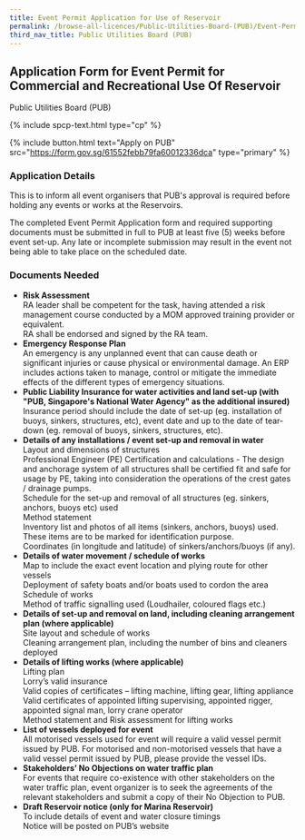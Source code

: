 ```yaml
---
title: Event Permit Application for Use of Reservoir
permalink: /browse-all-licences/Public-Utilities-Board-(PUB)/Event-Permit-Application-for-Use-of-Reservoir
third_nav_title: Public Utilities Board (PUB)
---
```


## Application Form for Event Permit for Commercial and Recreational Use Of Reservoir

Public Utilities Board (PUB)

{% include spcp-text.html type="cp" %}

{% include button.html text="Apply on PUB" src="https://form.gov.sg/61552febb79fa60012336dca" type="primary" %}

<H3>Application Details</H3>

This is to inform all event organisers that PUB's approval is required before holding any events or works at the Reservoirs.
        
The completed Event Permit Application form and required supporting documents must be submitted in full to PUB at least five (5) weeks before event set-up. Any late or incomplete submission may result in the event not being able to take place on the scheduled date.

<H3>Documents Needed</H3>

<ul>
    <li>
        <strong>Risk Assessment</strong>
        <br>RA leader shall be competent for the task, having attended a risk management course conducted by a MOM approved training provider or equivalent.
        <br>RA shall be endorsed and signed by the RA team.
    </li>
    <li>
        <strong>Emergency Response Plan</strong>
        <br>An emergency is any unplanned event that can cause death or significant injuries or cause physical or environmental damage. An ERP includes actions taken to manage, control or mitigate the immediate effects of the different types of emergency situations.
    </li>
    <li>
        <strong>Public Liability Insurance for water activities and land set-up (with "PUB, Singapore's National Water Agency" as the additional insured)</strong>
        <br>Insurance period should include the date of set-up (eg. installation of buoys, sinkers, structures, etc), event date and up to the date of tear-down (eg. removal of buoys, sinkers, structures, etc).
    </li>
    <li>
        <strong>Details of any installations / event set-up and removal in water</strong>
        <br>Layout and dimensions of structures
        <br>Professional Engineer (PE) Certification and calculations - The design and anchorage system of all structures shall be certified fit and safe for usage by PE, taking into consideration the operations of the crest gates / drainage pumps.
        <br>Schedule for the set-up and removal of all structures (eg. sinkers, anchors, buoys etc) used
        <br>Method statement
        <br>Inventory list and photos of all items (sinkers, anchors, buoys) used. These items are to be marked for identification purpose.
        <br>Coordinates (in longitude and latitude) of sinkers/anchors/buoys (if any).
    </li>
    <li>
        <strong>Details of water movement / schedule of works</strong>
        <br>Map to include the exact event location and plying route for other vessels
        <br>Deployment of safety boats and/or boats used to cordon the area
        <br>Schedule of works
        <br>Method of traffic signalling used (Loudhailer, coloured flags etc.)
    </li>
    <li>
        <strong>Details of set-up and removal on land, including cleaning arrangement plan (where applicable)</strong>
        <br>Site layout and schedule of works
        <br>Cleaning arrangement plan, including the number of bins and cleaners deployed
    </li>
    <li>
        <strong>Details of lifting works (where applicable)</strong>
        <br>Lifting plan
        <br>Lorry’s valid insurance
        <br>Valid copies of certificates – lifting machine, lifting gear, lifting appliance
        <br>Valid certificates of appointed lifting supervising, appointed rigger, appointed signal man, lorry crane operator
        <br>Method statement and Risk assessment for lifting works
    </li>
    <li>
        <strong>List of vessels deployed for event</strong>
        <br>All motorised vessels used for event will require a valid vessel permit issued by PUB. For motorised and non-motorised vessels that have a valid vessel permit issued by PUB, please provide the vessel IDs.
    </li>
    <li>
        <strong>Stakeholders’ No Objections on water traffic plan</strong>
        <br>For events that require co-existence with other stakeholders on the water traffic plan, event organizer is to seek the agreements of the relevant stakeholders and submit a copy of their No Objection to PUB.
    </li>
    <li>
        <strong>Draft Reservoir notice (only for Marina Reservoir)</strong>
        <br>To include details of event and water closure timings
        <br>Notice will be posted on PUB’s website
    </li>
    
</ul>
